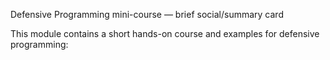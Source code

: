 Defensive Programming mini-course — brief social/summary card

This module contains a short hands-on course and examples for defensive programming:
